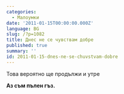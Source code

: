 ```yaml
---
categories:
  - Малоумки
date: '2011-01-15T00:00:00.000Z'
language: BG
slug: /?p=1082
title: Днес не се чувствам добре
published: true
summary: ''
id: 2011-01-15-dnes-ne-se-chuvstvam-dobre
---
```


Това вероятно ще продължи и утре 

**Аз съм пълен гъз.**
